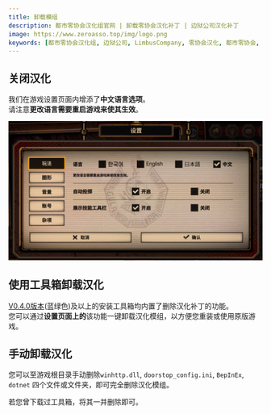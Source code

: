 ```yaml
---
title: 卸载模组
description: 都市零协会汉化组官网 | 卸载零协会汉化补丁 | 边狱公司汉化补丁
image: https://www.zeroasso.top/img/logo.png
keywords: [都市零协会汉化组, 边狱公司, LimbusCompany, 零协会汉化, 都市零协会, 零协会, 汉化模组]
---
```


## 关闭汉化
我们在游戏设置页面内增添了**中文语言选项**。  
请注意**更改语言需要重启游戏来使其生效**。

![image](/img/page/settingschn.png)

## 使用工具箱卸载汉化
[V0.4.0版本](https://www.zeroasso.top/docs/install/autoinstall#%E4%B8%8B%E8%BD%BD-%E5%B7%A5%E5%85%B7%E7%AE%B1)(蓝绿色)及以上的安装工具箱均内置了删除汉化补丁的功能。  
您可以通过**设置页面上的**该功能一键卸载汉化模组，以方便您重装或使用原版游戏。

## 手动卸载汉化

您可以至游戏根目录手动删除`winhttp.dll`, `doorstop_config.ini`, `BepInEx`, `dotnet` 四个文件或文件夹，即可完全删除汉化模组。

若您曾下载过工具箱，将其一并删除即可。